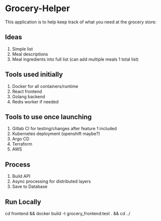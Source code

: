 # Grocery-Helper

This application is to help keep track of what you need at the grocery store:

## Ideas

1. Simple list
2. Meal descriptions
3. Meal ingredients into full list (can add multiple meals 1 total list)

## Tools used initially

1. Docker for all containers/runtime
2. React frontend
3. Golang backend
4. Redis worker if needed

## Tools to use once launching

1. Gitlab CI for testing/changes after feature 1 included
2. Kubernetes deployment (openshift maybe?)
3. Argo CD
4. Terraform
5. AWS

## Process

1. Build API
2. Async processing for distributed layers
3. Save to Database

## Run Locally

cd frontend && docker build -t grocery_frontend:test . && cd ../